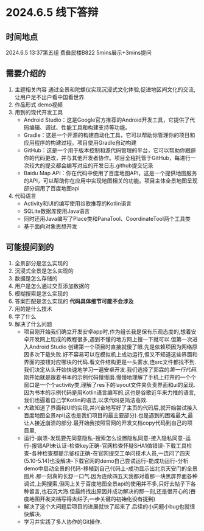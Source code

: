 # 2024.6.5 线下答辩

## 时间地点
2024.6.5 13:37第五组
费彝民楼B822
5mins展示+3mins提问
## 需要介绍的
1. 主题相关内容
通过全景和陀螺仪实现沉浸式⽂化体验,促进地区间文化的交流,让用户足不出户看中国看世界.
2. 作品形式 demo视频
3. 用到的现代开发工具
    - Android Studio：这是Google官方推荐的Android开发工具，它提供了代码编辑、调试、性能工具和构建支持等功能。  
    - Gradle：这是一个开源的构建自动化工具，它可以帮助你管理你的项目和应用程序的构建过程。项目使用Gradle自动构建  
    - GitHub：这是一个用于版本控制和源代码管理的平台，它可以帮助你跟踪你的代码更改，并与其他开发者协作。项目全程托管于GitHub，每进行一次较大的提交都会编写对应的开发日志.github提交记录
    - Baidu Map API：你在代码中使用了百度地图API，这是一个提供地图服务的API，可以帮助你在应用中实现地图相关的功能。项目主体全景地图呈现部分调用了百度地图api
4. 代码语言
    - Activity和UI的编写使用谷歌推荐的Kotlin语言
    - SQLite数据库使用Java语言
    - 同时还用Java编写了Place类和PanaTool、CoordinateTool两个工具类
    - 基于面向对象思想开发
## 可能提问到的
1. 全景部分是怎么实现的
2. 沉浸式全景是怎么实现的
3. 数据是怎么存储的
4. 用户是怎么通过交互添加数据的
5. 模糊搜索是怎么实现的
6. 答案匹配是怎么实现的
**代码具体细节可能不会涉及**
1. 用的是什么技术
2. 学了什么
3. 解决了什么问题
    - 项目刚开始我们确立开发安卓app时,作为组长我是保有乐观态度的,想着安卓开发网上现成的教程很多,遇到不懂的地方网上搜一下就可以.但第一次进入Android Studio 创建第一个项目时直接就傻了眼.先是依赖项因为网络原因多次下载失败.好不容易可以在模拟机上成功运行,但又不知道这些界面和界面的按钮对应哪块的代码.看文件结构更是一头雾水,连src文件都找不到.我们决定从头开始快速地学习一遍安卓开发.我们选择了郭霖的*第一行代码*.刚开始就是跟着书本的示例代码慢慢磨.慢慢地理解了手机上打开的一个个窗口是一个个activity类,理解了res下的layout文件夹负责界面和ui的呈现.因为书本的示例代码是用Kotlin语言编写的,这也是谷歌近年来力推的语言,我们也逼着自己学Kotlin的语法,以求代码更简洁高效.
    - 大致知道了界面和UI的实现,并兴奋地写好了主页的代码后,就开始尝试接入百度地图全景api(这也是我们项目的最主要部分).也是遇到的困难最大,最让人接近崩溃的部分.最开始我按照官网的开发文档copy代码到自己的项目里,
    - 运行-崩溃-发现要先同意隐私-搜索怎么设置隐私同意-接入隐私同意-运行-报错API未认证-检查key正确-官网检查怀疑SHA1值错误-下载工具检查-各种检查都提示鉴权正确-在官网提交工单问技术人员,一连问了四天(5.10-5.14)也没解决-下载官网的demo自己尝试运行-能成功运行-分析demo中启动全景的代码-移植到自己代码上-成功显示出北京天安门的全景图片.那一刻真的长舒一口气.因为连续四五天我都对着那一块黑屏界面各种调试,上网搜索,但网上关于百度地图全景api的使用并不多,只好去帖子下各种留言,也石沉大海.但最终找出原因并成功解决的那一刻,还是很开心的(~~百度地图开发文档写得太烂了,一步关键的初始化没有提到~~)
    - 解决了这个大问题后项目的进展就快了起来了.后续的小问题小bug也就很快解决.
    - 学习并实践了多人协作的Git操作.
